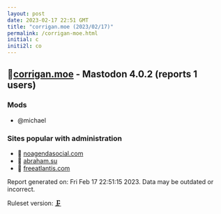 ```yaml
---
layout: post
date: 2023-02-17 22:51 GMT
title: "corrigan.moe (2023/02/17)"
permalink: /corrigan-moe.html
initial: c
initi2l: co
---
```


## 💉[corrigan.moe](https://corrigan.moe) - Mastodon 4.0.2 (reports 1 users)

### Mods
 * @michael

### Sites popular with administration

* 💉 [noagendasocial.com](/noagendasocial-com.html)
* 💉 [abraham.su](/abraham-su.html)
* 💉 [freeatlantis.com](/freeatlantis-com.html)

Report generated on: Fri Feb 17 22:51:15 2023. Data may be outdated or incorrect.

Ruleset version: [🗜](/version-clamp)
